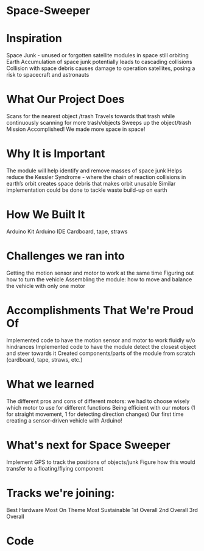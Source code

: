 # Space-Sweeper
# Inspiration
Space Junk - unused or forgotten satellite modules in space still orbiting Earth
Accumulation of space junk potentially leads to cascading collisions
Collision with space debris causes damage to operation satellites, posing a risk to spacecraft and astronauts

# What Our Project Does
Scans for the nearest object /trash
Travels towards that trash while continuously scanning for more trash/objects
Sweeps up the object/trash
Mission Accomplished! We made more space in space!

# Why It is Important
The module will help identify and remove masses of space junk
Helps reduce the Kessler Syndrome - where the chain of reaction collisions in earth’s orbit creates space debris that makes orbit unusable
Similar implementation could be done to tackle waste build-up on earth

# How We Built It
Arduino Kit
Arduino IDE
Cardboard, tape, straws

# Challenges we ran into
Getting the motion sensor and motor to work at the same time
Figuring out how to turn the vehicle
Assembling the module: how to move and balance the vehicle with only one motor

# Accomplishments That We're Proud Of
Implemented code to have the motion sensor and motor to work fluidly w/o hindrances
Implemented code to have the module detect the closest object and steer towards it
Created components/parts of the module from scratch (cardboard, tape, straws, etc.)

# What we learned
The different pros and cons of different motors: we had to choose wisely which motor to use for different functions
Being efficient with our motors (1 for straight movement, 1 for detecting direction changes)
Our first time creating a sensor-driven vehicle with Arduino!

# What's next for Space Sweeper
Implement GPS to track the positions of objects/junk
Figure how this would transfer to a floating/flying component

# Tracks we're joining:
Best Hardware
Most On Theme
Most Sustainable
1st Overall
2nd Overall
3rd Overall

# Code
